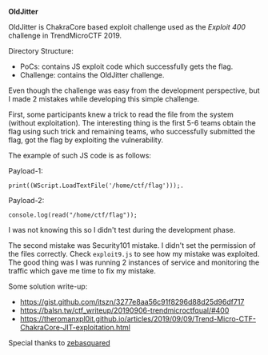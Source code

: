 
**OldJitter**

OldJitter is ChakraCore based exploit challenge used as the *Exploit 400* challenge in TrendMicroCTF 2019. 

Directory Structure:

- PoCs: contains JS exploit code which successfully gets the flag.
- Challenge: contains the OldJitter challenge.  

Even though the challenge was easy from the development perspective, but I made 2 mistakes while developing this simple challenge. 
 
First, some participants knew a trick to read the file from the system (without exploitation). The interesting thing is the first 5-6 teams obtain the flag using such trick and remaining teams, who successfully submitted the flag, got the flag by exploiting the vulnerability.

The example of such JS code is as follows:

Payload-1: 
```
print((WScript.LoadTextFile('/home/ctf/flag')));.
```

Payload-2:
```
console.log(read("/home/ctf/flag"));
```

I was not knowing this so I didn't test during the development phase.

The second mistake was Security101 mistake. I didn't set the permission of the files correctly. Check `exploit9.js` to see how my mistake was exploited. The good thing was I was running 2 instances of service and monitoring the traffic which gave me time to fix my mistake.




Some solution write-up:

- https://gist.github.com/itszn/3277e8aa56c91f8296d88d25d96df717 
- https://balsn.tw/ctf_writeup/20190906-trendmicroctfqual/#400
- https://theromanxpl0it.github.io/articles/2019/09/09/Trend-Micro-CTF-ChakraCore-JIT-exploitation.html


Special thanks to [zebasquared](https://twitter.com/zebasquared) 
